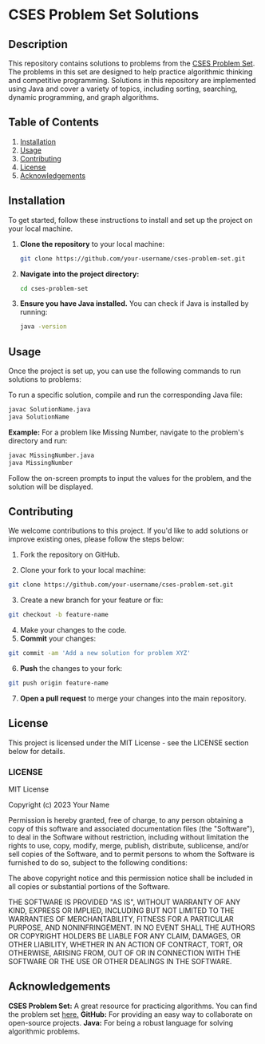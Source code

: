 # CSES Problem Set Solutions

## Description
This repository contains solutions to problems from the [CSES Problem Set](https://cses.fi/problemset/). The problems in this set are designed to help practice algorithmic thinking and competitive programming. Solutions in this repository are implemented using Java and cover a variety of topics, including sorting, searching, dynamic programming, and graph algorithms.

## Table of Contents
1. [Installation](#installation)
2. [Usage](#usage)
3. [Contributing](#contributing)
4. [License](#license)
5. [Acknowledgements](#acknowledgements)

## Installation

To get started, follow these instructions to install and set up the project on your local machine.

1. **Clone the repository** to your local machine:

   ```bash
   git clone https://github.com/your-username/cses-problem-set.git
   ```
2. **Navigate into the project directory:**

   ```bash
   cd cses-problem-set
   ```
3. **Ensure you have Java installed.** You can check if Java is installed by running:

   ```bash
   java -version
   ```
## Usage

Once the project is set up, you can use the following commands to run solutions to problems:

To run a specific solution, compile and run the corresponding Java file:

  ```bash
  javac SolutionName.java
  java SolutionName
```

**Example:** For a problem like Missing Number, navigate to the problem's directory and run:
```bash
javac MissingNumber.java
java MissingNumber
```
Follow the on-screen prompts to input the values for the problem, and the solution will be displayed.

## Contributing
We welcome contributions to this project. If you'd like to add solutions or improve existing ones, please follow the steps below:

1. Fork the repository on GitHub.

2. Clone your fork to your local machine:
```bash
git clone https://github.com/your-username/cses-problem-set.git
```
3. Create a new branch for your feature or fix:
```bash
git checkout -b feature-name
```
4. Make your changes to the code.
5. **Commit** your changes:
```bash
git commit -am 'Add a new solution for problem XYZ'
```
6. **Push** the changes to your fork:
```bash
git push origin feature-name
```
7. **Open a pull request** to merge your changes into the main repository.

## License
This project is licensed under the MIT License - see the LICENSE section below for details.
### LICENSE
MIT License

Copyright (c) 2023 Your Name

Permission is hereby granted, free of charge, to any person obtaining a copy of this software and associated documentation files (the "Software"), to deal in the Software without restriction, including without limitation the rights to use, copy, modify, merge, publish, distribute, sublicense, and/or sell copies of the Software, and to permit persons to whom the Software is furnished to do so, subject to the following conditions:

The above copyright notice and this permission notice shall be included in all copies or substantial portions of the Software.

THE SOFTWARE IS PROVIDED "AS IS", WITHOUT WARRANTY OF ANY KIND, EXPRESS OR IMPLIED, INCLUDING BUT NOT LIMITED TO THE WARRANTIES OF MERCHANTABILITY, FITNESS FOR A PARTICULAR PURPOSE, AND NONINFRINGEMENT. IN NO EVENT SHALL THE AUTHORS OR COPYRIGHT HOLDERS BE LIABLE FOR ANY CLAIM, DAMAGES, OR OTHER LIABILITY, WHETHER IN AN ACTION OF CONTRACT, TORT, OR OTHERWISE, ARISING FROM, OUT OF OR IN CONNECTION WITH THE SOFTWARE OR THE USE OR OTHER DEALINGS IN THE SOFTWARE.

## Acknowledgements
**CSES Problem Set:** A great resource for practicing algorithms. You can find the problem set [here.](https://cses.fi/problemset/)
**GitHub:** For providing an easy way to collaborate on open-source projects.
**Java:** For being a robust language for solving algorithmic problems.

